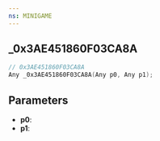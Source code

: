 ```yaml
---
ns: MINIGAME
---
```

## _0x3AE451860F03CA8A

```c
// 0x3AE451860F03CA8A
Any _0x3AE451860F03CA8A(Any p0, Any p1);
```

## Parameters
* **p0**:
* **p1**:

